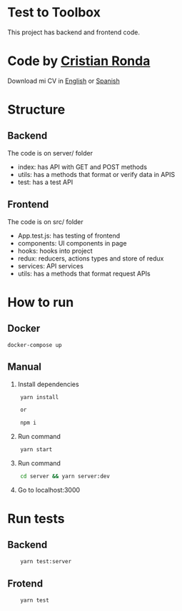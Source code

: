 # Test to Toolbox

This project has backend and frontend code.

# Code by [Cristian Ronda](https://cristian-ronda.tk/)

Download mi CV in [English](https://drive.google.com/file/d/1lNS7rxWYMPI0VZE_N6r-Tvcuf5A5DzLu/view?usp=sharing) or [Spanish](https://drive.google.com/file/d/1yqMxkDStiRhP4MTA_QC-zWoguQw1Lb9U/view?usp=sharing)

# Structure

## Backend

The code is on server/ folder

- index: has API with GET and POST methods
- utils: has a methods that format or verify data in APIS
- test: has a test API

## Frontend

The code is on src/ folder

- App.test.js: has testing of frontend
- components: UI components in page
- hooks: hooks into project
- redux: reducers, actions types and store of redux
- services: API services
- utils: has a methods that format request APIs

# How to run

## Docker

```docker
docker-compose up
```

## Manual

1. Install dependencies

```bash
    yarn install

    or

    npm i
```

2. Run command

```bash
    yarn start
```

3. Run command

```bash
    cd server && yarn server:dev
```

4. Go to localhost:3000

# Run tests

## Backend

```bash
    yarn test:server
```

## Frotend

```bash
    yarn test
```
